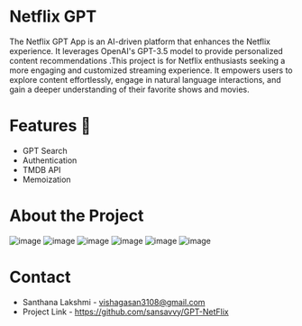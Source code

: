 
# Netflix GPT
 The Netflix GPT App is an AI-driven platform that enhances the Netflix experience. It leverages OpenAI's GPT-3.5 model to provide personalized content recommendations .This project is for Netflix enthusiasts seeking a more engaging and customized streaming experience. It empowers users to explore content effortlessly, engage in natural language interactions, and gain a deeper understanding of their favorite shows and movies. 

# Features 🎯
* GPT Search
* Authentication
* TMDB API
* Memoization


# About the Project
![image](https://github.com/sansavvy/GPT-NetFlix/assets/68282393/d07e754b-4f1f-4d9e-9e8c-f07c2162c683)
![image](https://github.com/sansavvy/GPT-NetFlix/assets/68282393/0139e026-4cb1-4c16-b966-e3abe1792c4d)
![image](https://github.com/sansavvy/GPT-NetFlix/assets/68282393/6dfea448-5a4c-4bf3-8314-cd0a60452196)
![image](https://github.com/sansavvy/GPT-NetFlix/assets/68282393/4c721357-6431-4224-9380-3a893fc7627e)
![image](https://github.com/sansavvy/GPT-NetFlix/assets/68282393/3e8ba249-778e-474c-94c9-1913a0549c7c)
![image](https://github.com/sansavvy/GPT-NetFlix/assets/68282393/fa31f9c7-b391-4288-b4a2-f429d623f30e)


# Contact
* Santhana Lakshmi - vishagasan3108@gmail.com
* Project Link - https://github.com/sansavvy/GPT-NetFlix





